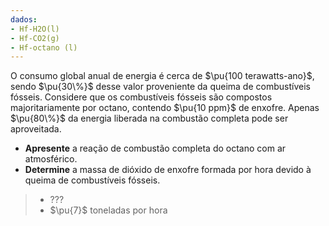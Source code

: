 ```yaml
---
dados:
- Hf-H2O(l)
- Hf-CO2(g)
- Hf-octano (l)
---
```

O consumo global anual de energia é cerca de $\pu{100 terawatts-ano}$, sendo $\pu{30\%}$ desse valor proveniente da queima de combustíveis fósseis. Considere que os combustíveis fósseis são compostos majoritariamente por octano, contendo $\pu{10 ppm}$ de enxofre. Apenas $\pu{80\%}$ da energia liberada na combustão completa pode ser aproveitada. 

- **Apresente** a reação de combustão completa do octano com ar atmosférico.
- **Determine** a massa de dióxido de enxofre formada por hora devido à queima de combustíveis fósseis.

> - ???
> - $\pu{7}$ toneladas por hora

